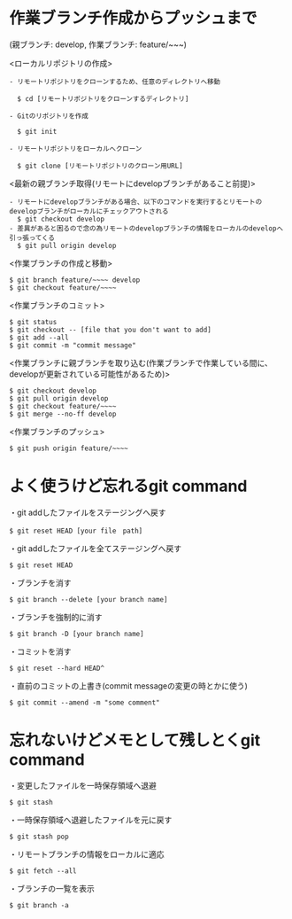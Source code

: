 # 作業ブランチ作成からプッシュまで
(親ブランチ: develop, 作業ブランチ: feature/~~~)

<ローカルリポジトリの作成>

    - リモートリポジトリをクローンするため、任意のディレクトリへ移動

      $ cd [リモートリポジトリをクローンするディレクトリ]

    - Gitのリポジトリを作成

      $ git init

    - リモートリポジトリをローカルへクローン

      $ git clone [リモートリポジトリのクローン用URL]

<最新の親ブランチ取得(リモートにdevelopブランチがあること前提)>

    - リモートにdevelopブランチがある場合、以下のコマンドを実行するとリモートのdevelopブランチがローカルにチェックアウトされる
      $ git checkout develop
    - 差異があると困るので念の為リモートのdevelopブランチの情報をローカルのdevelopへ引っ張ってくる
      $ git pull origin develop

<作業ブランチの作成と移動>

    $ git branch feature/~~~~ develop
    $ git checkout feature/~~~~

<作業ブランチのコミット>

    $ git status
    $ git checkout -- [file that you don't want to add]
    $ git add --all
    $ git commit -m "commit message"

<作業ブランチに親ブランチを取り込む(作業ブランチで作業している間に、developが更新されている可能性があるため)>

    $ git checkout develop
    $ git pull origin develop
    $ git checkout feature/~~~~
    $ git merge --no-ff develop

<作業ブランチのプッシュ>

    $ git push origin feature/~~~~

# よく使うけど忘れるgit command

・git addしたファイルをステージングへ戻す

    $ git reset HEAD [your file　path]

・git addしたファイルを全てステージングへ戻す
	  
    $ git reset HEAD

・ブランチを消す

    $ git branch --delete [your branch name]

・ブランチを強制的に消す

    $ git branch -D [your branch name]

・コミットを消す

    $ git reset --hard HEAD^

・直前のコミットの上書き(commit messageの変更の時とかに使う)

    $ git commit --amend -m "some comment"

# 忘れないけどメモとして残しとくgit command

・変更したファイルを一時保存領域へ退避

    $ git stash

・一時保存領域へ退避したファイルを元に戻す

    $ git stash pop

・リモートブランチの情報をローカルに適応

    $ git fetch --all

・ブランチの一覧を表示

    $ git branch -a
